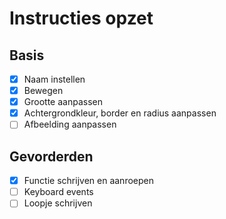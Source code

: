 Instructies opzet
=================

Basis
-----
- [x] Naam instellen
- [x] Bewegen
- [x] Grootte aanpassen
- [x] Achtergrondkleur, border en radius aanpassen
- [ ] Afbeelding aanpassen

Gevorderden
-----------
- [x] Functie schrijven en aanroepen
- [ ] Keyboard events
- [ ] Loopje schrijven
